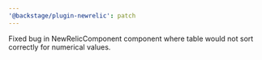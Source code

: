```yaml
---
'@backstage/plugin-newrelic': patch
---
```


Fixed bug in NewRelicComponent component where table would not sort correctly for numerical values.
